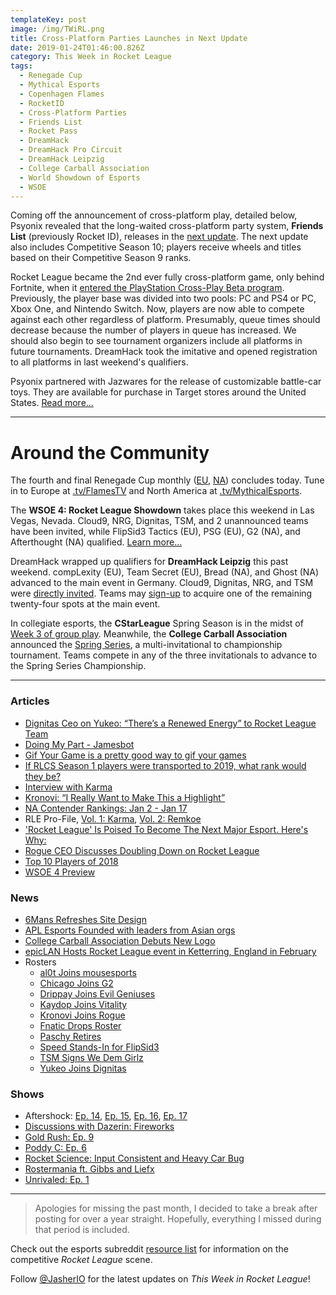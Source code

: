 ```yaml
---
templateKey: post
image: /img/TWiRL.png
title: Cross-Platform Parties Launches in Next Update
date: 2019-01-24T01:46:00.826Z
category: This Week in Rocket League
tags:
  - Renegade Cup
  - Mythical Esports
  - Copenhagen Flames
  - RocketID
  - Cross-Platform Parties
  - Friends List
  - Rocket Pass
  - DreamHack
  - DreamHack Pro Circuit
  - DreamHack Leipzig
  - College Carball Association
  - World Showdown of Esports
  - WSOE
---
```


Coming off the announcement of cross-platform play, detailed below, Psyonix revealed that the long-waited cross-platform party system, **Friends List** (previously Rocket ID), releases in the [next update](https://www.rocketleague.com/news/rocket-league-roadmap--spring-2019--plus-season-9-rewards/). The next update also includes Competitive Season 10; players receive wheels and titles based on their Competitive Season 9 ranks. 

Rocket League became the 2nd ever fully cross-platform game, only behind Fortnite, when it [entered the PlayStation Cross-Play Beta program](https://www.rocketleague.com/news/full-cross-platform-play-now-live-in-rocket-league/). Previously, the player base was divided into two pools: PC and PS4 or PC, Xbox One, and Nintendo Switch. Now, players are now able to compete against each other regardless of platform. Presumably, queue times should decrease because the number of players in queue has increased. We should also begin to see tournament organizers include all platforms in future tournaments. DreamHack took the imitative and opened registration to all platforms in last weekend's qualifiers. 

Psyonix partnered with Jazwares for the release of customizable battle-car toys. They are available for purchase in Target stores around the United States. [Read more...](https://www.rocketleague.com/news/jazwares-battle-cars-on-target-store-shelves-now/)

---

# Around the Community

The fourth and final Renegade Cup monthly ([EU](https://liquipedia.net/rocketleague/Renegade_Cup/Europe/Copenhagen_Flames/Ember_Series), [NA](https://liquipedia.net/rocketleague/Renegade_Cup/North_America/Mythical_Esports/Battle_for_Valhalla)) concludes today. Tune in to Europe at [.tv/FlamesTV](https://twitch.tv/FlamesTV) and North America at [.tv/MythicalEsports](https://twitch.tv/MythicalEsports). 

The **WSOE 4: Rocket League Showdown** takes place this weekend in Las Vegas, Nevada. Cloud9, NRG, Dignitas, TSM, and 2 unannounced teams have been invited, while FlipSid3 Tactics (EU), PSG (EU), G2 (NA), and Afterthought (NA) qualified. [Learn more...](https://liquipedia.net/rocketleague/World_Showdown_of_Esports/4)

DreamHack wrapped up qualifiers for **DreamHack Leipzig** this past weekend. compLexity (EU), Team Secret (EU), Bread (NA), and Ghost (NA) advanced to the main event in Germany. Cloud9, Dignitas, NRG, and TSM were [directly invited](https://twitter.com/DreamHackRL/status/1087432130269974528). Teams may [sign-up](https://twitter.com/DreamHackRL/status/1088164471359582208) to acquire one of the remaining twenty-four spots at the main event. 

In collegiate esports, the **CStarLeague** Spring Season is in the midst of [Week 3 of group play](https://cstarleague.com/rl/standings). Meanwhile, the **College Carball Association** announced the [Spring Series](https://twitter.com/CollegeCarball/status/1087120199051026432), a multi-invitational to championship tournament. Teams compete in any of the three invitationals to advance to the Spring Series Championship. 

---

### Articles

* [Dignitas Ceo on Yukeo: “There’s a Renewed Energy” to Rocket League Team](https://ginx.tv/rocket-league/dignitas-ceo-yukeo-renewed-energy-rocket-league-team/)  
* [Doing My Part - Jamesbot](https://www.theplayerslobby.com/3415/doing-my-part-james-jamesbot-villar-rocket-league-rlcs-twitch-gold-rush/#.RWusQvcz62)  
* [Gif Your Game is a pretty good way to gif your games](https://www.pcgamer.com/gif-your-game-is-a-pretty-good-way-to-gif-your-games/)  
* [If RLCS Season 1 players were transported to 2019, what rank would they be?](http://blog.calculated.gg/2019/01/if-rlcs-season-1-players-were-transported-to-2019-what-rank-would-they-be/)  
* [Interview with Karma](http://dignitas.gg/articles/blogs/rocket-league/13299/interview-with-splyce-rocket-league-player-karma)  
* [Kronovi: “I Really Want to Make This a Highlight”](https://ginx.tv/rocket-league/kronovi-interview-rogue-2019/)  
* [NA Contender Rankings: Jan 2 - Jan 17](https://www.reddit.com/r/RocketLeagueEsports/comments/ai62et/na_contender_rankings_0102_0117/)  
* RLE Pro-File, [Vol. 1: Karma](https://www.rocketleagueesports.com/news/rle-pro-file-vol-1-karma/), [Vol. 2: Remkoe](https://www.rocketleagueesports.com/news/rle-pro-file-vol-2-remkoe/)  
* ['Rocket League' Is Poised To Become The Next Major Esport. Here's Why:](https://www.forbes.com/sites/maxthielmeyer/2019/01/19/rocket-league-is-poised-to-become-the-next-major-esport-heres-why/#28fd97337c93)  
* [Rogue CEO Discusses Doubling Down on Rocket League](https://esportsobserver.com/rogue-ceo-rocket-league/)   
* [Top 10 Players of 2018](https://www.reddit.com/r/RocketLeagueEsports/comments/agbgla/the_top_10_players_of_2018/)  
* [WSOE 4 Preview](https://thegamehaus.com/wsoe-4-preview/2019/01/22/)  

### News

* [6Mans Refreshes Site Design](https://twitter.com/RL6mans/status/1084598744337723393)  
* [APL Esports Founded with leaders from Asian orgs](https://twitter.com/apl_esports/status/1086948754693836801)  
* [College Carball Association Debuts New Logo](https://twitter.com/CollegeCarball/status/1087095143361073153)  
* [epicLAN Hosts Rocket League event in Ketterring, England in February](https://www.epiclan.co.uk)
* Rosters
  * [al0t Joins mousesports](https://twitter.com/mousesports/status/1083423228465373185)
  * [Chicago Joins G2](https://twitter.com/G2esports/status/1082336062918209536)
  * [Drippay Joins Evil Geniuses](https://www.facebook.com/notes/evil-geniuses/roster-update-evil-geniuses-rocket-league-welcome-drippay/10156364089779355/)
  * [Kaydop Joins Vitality](https://twitter.com/TeamVitality/status/1084495440052187136)
  * [Kronovi Joins Rogue](https://twitter.com/GoingRogueGG/status/1082368713481957377)
  * [Fnatic Drops Roster](https://twitter.com/FNATIC/status/1086223354258997248)
  * [Paschy Retires](https://twitter.com/Paschy90/status/1083688401897955328?s=19)
  * [Speed Stands-In for FlipSid3](https://twitter.com/FlipSid3Tactics/status/1085956646226915328)
  * [TSM Signs We Dem Girlz](https://twitter.com/TSM/status/1081249047585976323)
  * [Yukeo Joins Dignitas](https://twitter.com/dignitas/status/1085952420612620293)


### Shows

* Aftershock: [Ep. 14](https://youtu.be/JuWmBFs9u-k), [Ep. 15](https://youtu.be/WvuOyPOwD0I), [Ep. 16](https://youtu.be/Yl0wzKrTXS4), [Ep. 17](https://youtu.be/F4bYNHjKQh4)  
* [Discussions with Dazerin: Fireworks](https://youtu.be/BM8jf8wkwjk)  
* [Gold Rush: Ep. 9](https://youtu.be/lnzaoGgbgEY)  
* [Poddy C: Ep. 6](https://www.youtube.com/watch?v=YBNtNQGVygU&feature=youtu.be)
* [Rocket Science: Input Consistent and Heavy Car Bug](https://youtu.be/LyzXXO6Z7ZI)   
* [Rostermania ft. Gibbs and Liefx](https://www.youtube.com/watch?v=U1YiTDDKHxA)  
* [Unrivaled: Ep. 1](https://www.twitch.tv/videos/368360767)  

---

> Apologies for missing the past month, I decided to take a break after posting for over a year straight. Hopefully, everything I missed during that period is included.

Check out the esports subreddit [resource list](https://www.reddit.com/r/RocketLeagueEsports/wiki/links) for information on the competitive *Rocket League* scene.

Follow [@JasherIO](https://twitter.com/JasherIO) for the latest updates on *This Week in Rocket League*!